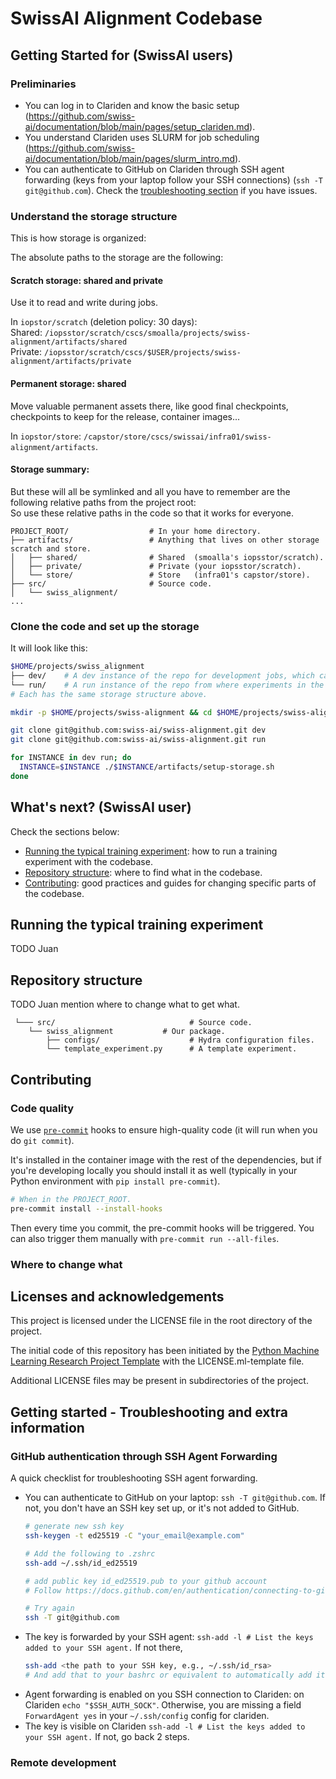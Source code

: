 # SwissAI Alignment Codebase

## Getting Started for (SwissAI users)

### Preliminaries

- You can log in to Clariden and know the basic setup (https://github.com/swiss-ai/documentation/blob/main/pages/setup_clariden.md).
- You understand Clariden uses SLURM for job scheduling (https://github.com/swiss-ai/documentation/blob/main/pages/slurm_intro.md).
- You can authenticate to GitHub on Clariden through SSH agent forwarding (keys from your laptop follow your SSH connections) (`ssh -T git@github.com`). Check the [troubleshooting section](#github-authentication-through-ssh-agent-forwarding) if you have issues.

### Understand the storage structure

This is how storage is organized:

The absolute paths to the storage are the following:

#### Scratch storage: shared and private

Use it to read and write during jobs.

In `iopstor/scratch` (deletion policy: 30 days):  
Shared: `/iopsstor/scratch/cscs/smoalla/projects/swiss-alignment/artifacts/shared`  
Private: `/iopsstor/scratch/cscs/$USER/projects/swiss-alignment/artifacts/private`

#### Permanent storage: shared

Move valuable permanent assets there, like good final checkpoints, checkpoints to keep for the release, container images...  

In `iopstor/store`: `/capstor/store/cscs/swissai/infra01/swiss-alignment/artifacts`.

#### Storage summary:

But these will all be symlinked and all you have to remember are the following relative paths from the project root:  
So use these relative paths in the code so that it works for everyone.

```
PROJECT_ROOT/                  # In your home directory.
├── artifacts/                 # Anything that lives on other storage scratch and store.
│   ├── shared/                # Shared  (smoalla's iopsstor/scratch).
│   ├── private/               # Private (your iopsstor/scratch).
│   └── store/                 # Store   (infra01's capstor/store).
├── src/                       # Source code.
│   └── swiss_alignment/
...
```

### Clone the code and set up the storage

It will look like this:
```bash
$HOME/projects/swiss_alignment
├── dev/    # A dev instance of the repo for development jobs, which can be broken at any time.
└── run/    # A run instance of the repo from where experiments in the queue will read the code.
# Each has the same storage structure above.
```

```bash
mkdir -p $HOME/projects/swiss-alignment && cd $HOME/projects/swiss-alignment

git clone git@github.com:swiss-ai/swiss-alignment.git dev
git clone git@github.com:swiss-ai/swiss-alignment.git run

for INSTANCE in dev run; do
  INSTANCE=$INSTANCE ./$INSTANCE/artifacts/setup-storage.sh
done
```

## What's next? (SwissAI user)

Check the sections below:
- [Running the typical training experiment](#running-the-typical-training-experiment): how to run a training experiment with the codebase.
- [Repository structure](#repository-structure): where to find what in the codebase.
- [Contributing](#contributing): good practices and guides for changing specific parts of the codebase.


## Running the typical training experiment

TODO Juan

## Repository structure

TODO Juan mention where to change what to get what.

```
 └─── src/                              # Source code.
    └── swiss_alignment           # Our package.
        ├── configs/                    # Hydra configuration files.
        └── template_experiment.py      # A template experiment.
```

## Contributing

### Code quality

We use [`pre-commit`](https://pre-commit.com) hooks to ensure high-quality code (it will run when you do `git commit`).

It's installed in the container image with the rest of the dependencies, but if you're developing locally you should install it as well (typically in your Python environment with `pip install pre-commit`).

```bash
# When in the PROJECT_ROOT.
pre-commit install --install-hooks
```

Then every time you commit, the pre-commit hooks will be triggered.
You can also trigger them manually with `pre-commit run --all-files`.


### Where to change what



## Licenses and acknowledgements

This project is licensed under the LICENSE file in the root directory of the project.

The initial code of this repository has been initiated by the [Python Machine Learning Research Project Template](https://github.com/CLAIRE-Labo/python-ml-research-template)
with the LICENSE.ml-template file.

Additional LICENSE files may be present in subdirectories of the project.

## Getting started - Troubleshooting and extra information

### GitHub authentication through SSH Agent Forwarding

A quick checklist for troubleshooting SSH agent forwarding.
- You can authenticate to GitHub on your laptop: `ssh -T git@github.com`. If not, you don't have an SSH key set up, or it's not added to GitHub.
    ```bash
    # generate new ssh key
    ssh-keygen -t ed25519 -C "your_email@example.com"

    # Add the following to .zshrc
    ssh-add ~/.ssh/id_ed25519

    # add public key id_ed25519.pub to your github account
    # Follow https://docs.github.com/en/authentication/connecting-to-github-with-ssh/adding-a-new-ssh-key-to-your-github-account

    # Try again
    ssh -T git@github.com
    ```
- The key is forwarded by your SSH agent: `ssh-add -l # List the keys added to your SSH agent.` If not there,
    ```bash
    ssh-add <the path to your SSH key, e.g., ~/.ssh/id_rsa>
    # And add that to your bashrc or equivalent to automatically add it on login.
    ```
- Agent forwarding is enabled on you SSH connection to Clariden: on Clariden `echo "$SSH_AUTH_SOCK"`. Otherwise, you are missing a field `ForwardAgent yes` in your `~/.ssh/config` config for clariden.
- The key is visible on Clariden `ssh-add -l # List the keys added to your SSH agent.` If not, go back 2 steps.

### Remote development
